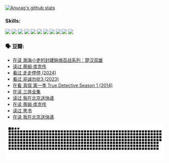 
[![Anurag's github stats](https://github-readme-stats.vercel.app/api?username=w940853815)](https://github.com/anuraghazra/github-readme-stats)

### Skills:

<code><img height="32" src="https://cdn.jsdelivr.net/npm/simple-icons@v5/icons/python.svg"></code>
<code><img height="32" src="https://cdn.jsdelivr.net/npm/simple-icons@v5/icons/javascript.svg"></code>
<code><img height="32" src="https://cdn.jsdelivr.net/npm/simple-icons@v5/icons/django.svg"></code>
<code><img height="32" src="https://cdn.jsdelivr.net/npm/simple-icons@v5/icons/flask.svg"></code>
<code><img height="32" src="https://cdn.jsdelivr.net/npm/simple-icons@v5/icons/vuetify.svg"></code>
<code><img height="32" src="https://cdn.jsdelivr.net/npm/simple-icons@v5/icons/git.svg"></code>
<code><img height="32" src="https://cdn.jsdelivr.net/npm/simple-icons@v5/icons/docker.svg"></code>
<code><img height="32" src="https://cdn.jsdelivr.net/npm/simple-icons@v5/icons/postgresql.svg"></code>
<code><img height="32" src="https://cdn.jsdelivr.net/npm/simple-icons@v5/icons/elasticsearch.svg"></code>
<code><img height="32" src="https://cdn.jsdelivr.net/npm/simple-icons@v5/icons/macos.svg"></code>
<code><img height="32" src="https://cdn.jsdelivr.net/npm/simple-icons@v5/icons/linux.svg"></code>

### 🗣 豆瓣:

<!-- DOUBAN-ACTIVITIES:START -->
- [在读 渤海小吏的封建脉络百战系列：楚汉双雄](https://www.douban.com/people/136069238/status/4700950146/?_i=25077949)
- [读过 蒂姆·库克传](https://www.douban.com/people/136069238/status/4700949869/?_i=25077949)
- [看过 走走停停‎ (2024)](https://www.douban.com/people/136069238/status/4684430230/?_i=25077949)
- [看过 非诚勿扰3‎ (2023)](https://www.douban.com/people/136069238/status/4676324100/?_i=25077949)
- [在看 真探 第一季 True Detective Season 1‎ (2014)](https://www.douban.com/people/136069238/status/4673382852/?_i=25077949)
- [在读 三体全集](https://www.douban.com/people/136069238/status/4672842521/?_i=25077949)
- [读过 我在北京送快递](https://www.douban.com/people/136069238/status/4672842036/?_i=25077949)
- [在读 蒂姆·库克传](https://www.douban.com/people/136069238/status/4663517053/?_i=25077949)
- [读过 黑书](https://www.douban.com/people/136069238/status/4663516022/?_i=25077949)
- [在读 我在北京送快递](https://www.douban.com/people/136069238/status/4658098365/?_i=25077949)
<!-- DOUBAN-ACTIVITIES:END -->


![Snake animation](https://raw.githubusercontent.com/w940853815/w940853815/output/github-contribution-grid-snake.svg)

<!--
**w940853815/w940853815** is a ✨ _special_ ✨ repository because its `README.md` (this file) appears on your GitHub profile.

Here are some ideas to get you started:

- 🔭 I’m currently working on ...
- 🌱 I’m currently learning ...
- 👯 I’m looking to collaborate on ...
- 🤔 I’m looking for help with ...
- 💬 Ask me about ...
- 📫 How to reach me: ...
- 😄 Pronouns: ...
- ⚡ Fun fact: ...
-->
